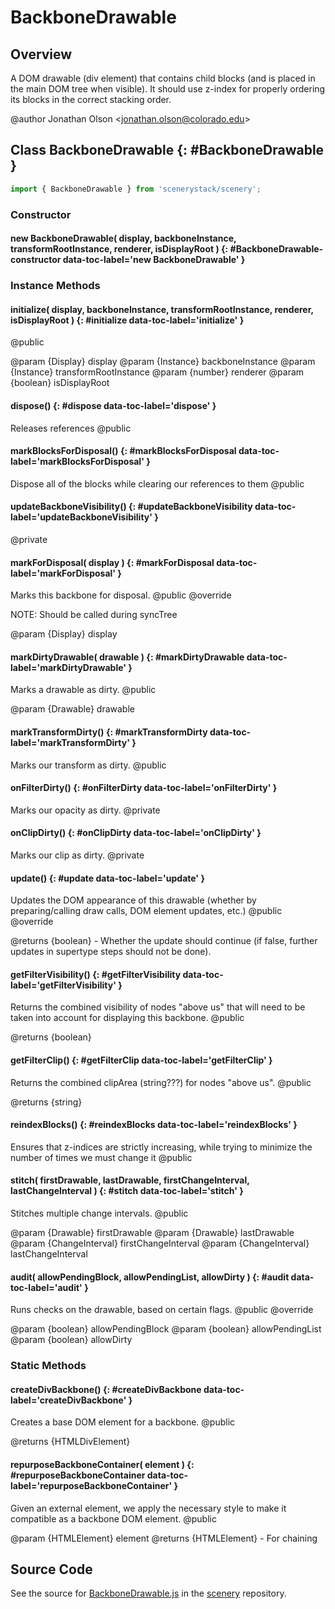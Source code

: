 # BackboneDrawable

## Overview

A DOM drawable (div element) that contains child blocks (and is placed in the main DOM tree when visible). It should
use z-index for properly ordering its blocks in the correct stacking order.

@author Jonathan Olson &lt;jonathan.olson@colorado.edu&gt;

## Class BackboneDrawable {: #BackboneDrawable }


```js
import { BackboneDrawable } from 'scenerystack/scenery';
```
### Constructor

#### new BackboneDrawable( display, backboneInstance, transformRootInstance, renderer, isDisplayRoot ) {: #BackboneDrawable-constructor data-toc-label='new BackboneDrawable' }

### Instance Methods

#### initialize( display, backboneInstance, transformRootInstance, renderer, isDisplayRoot ) {: #initialize data-toc-label='initialize' }

@public

@param {Display} display
@param {Instance} backboneInstance
@param {Instance} transformRootInstance
@param {number} renderer
@param {boolean} isDisplayRoot

#### dispose() {: #dispose data-toc-label='dispose' }

Releases references
@public

#### markBlocksForDisposal() {: #markBlocksForDisposal data-toc-label='markBlocksForDisposal' }

Dispose all of the blocks while clearing our references to them
@public

#### updateBackboneVisibility() {: #updateBackboneVisibility data-toc-label='updateBackboneVisibility' }

@private

#### markForDisposal( display ) {: #markForDisposal data-toc-label='markForDisposal' }

Marks this backbone for disposal.
@public
@override

NOTE: Should be called during syncTree

@param {Display} display

#### markDirtyDrawable( drawable ) {: #markDirtyDrawable data-toc-label='markDirtyDrawable' }

Marks a drawable as dirty.
@public

@param {Drawable} drawable

#### markTransformDirty() {: #markTransformDirty data-toc-label='markTransformDirty' }

Marks our transform as dirty.
@public

#### onFilterDirty() {: #onFilterDirty data-toc-label='onFilterDirty' }

Marks our opacity as dirty.
@private

#### onClipDirty() {: #onClipDirty data-toc-label='onClipDirty' }

Marks our clip as dirty.
@private

#### update() {: #update data-toc-label='update' }

Updates the DOM appearance of this drawable (whether by preparing/calling draw calls, DOM element updates, etc.)
@public
@override

@returns {boolean} - Whether the update should continue (if false, further updates in supertype steps should not
                     be done).

#### getFilterVisibility() {: #getFilterVisibility data-toc-label='getFilterVisibility' }

Returns the combined visibility of nodes "above us" that will need to be taken into account for displaying this
backbone.
@public

@returns {boolean}

#### getFilterClip() {: #getFilterClip data-toc-label='getFilterClip' }

Returns the combined clipArea (string???) for nodes "above us".
@public

@returns {string}

#### reindexBlocks() {: #reindexBlocks data-toc-label='reindexBlocks' }

Ensures that z-indices are strictly increasing, while trying to minimize the number of times we must change it
@public

#### stitch( firstDrawable, lastDrawable, firstChangeInterval, lastChangeInterval ) {: #stitch data-toc-label='stitch' }

Stitches multiple change intervals.
@public

@param {Drawable} firstDrawable
@param {Drawable} lastDrawable
@param {ChangeInterval} firstChangeInterval
@param {ChangeInterval} lastChangeInterval

#### audit( allowPendingBlock, allowPendingList, allowDirty ) {: #audit data-toc-label='audit' }

Runs checks on the drawable, based on certain flags.
@public
@override

@param {boolean} allowPendingBlock
@param {boolean} allowPendingList
@param {boolean} allowDirty

### Static Methods

#### createDivBackbone() {: #createDivBackbone data-toc-label='createDivBackbone' }

Creates a base DOM element for a backbone.
@public

@returns {HTMLDivElement}

#### repurposeBackboneContainer( element ) {: #repurposeBackboneContainer data-toc-label='repurposeBackboneContainer' }

Given an external element, we apply the necessary style to make it compatible as a backbone DOM element.
@public

@param {HTMLElement} element
@returns {HTMLElement} - For chaining



## Source Code

See the source for [BackboneDrawable.js](https://github.com/phetsims/scenery/blob/main/js/display/BackboneDrawable.js) in the [scenery](https://github.com/phetsims/scenery) repository.
